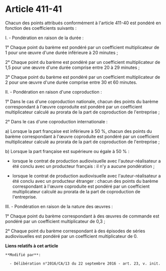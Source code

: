 # Article 411-41

Chacun des points attribués conformément à l'article 411-40 est pondéré en fonction des coefficients suivants :

I. - Pondération en raison de la durée :

1° Chaque point du barème est pondéré par  un coefficient multiplicateur de 1 pour une œuvre d'une durée inférieure  à 20
minutes ;

2° Chaque point du barème est pondéré par  un coefficient multiplicateur de 1,5 pour une œuvre d'une durée comprise  entre 20
à 29 minutes ;

3° Chaque point du barème est pondéré par  un coefficient multiplicateur de 2 pour une œuvre d'une durée comprise  entre 30
et 60 minutes.

II. - Pondération en raison d'une coproduction :

1° Dans le cas d'une coproduction  nationale, chacun des points du barème correspondant à l'œuvre  coproduite est pondéré par
un coefficient multiplicateur calculé au  prorata de la part de coproduction de l'entreprise ;

2° Dans le cas d'une coproduction internationale :

a) Lorsque la part française est inférieure  à 50 %, chacun des points du barème correspondant à l'œuvre coproduite  est
pondéré par un coefficient multiplicateur calculé au prorata de la  part de coproduction de l'entreprise ;

b) Lorsque la part française est supérieure ou égale à 50 % :

- lorsque le contrat de production  audiovisuelle avec l'auteur-réalisateur a été conclu avec un producteur  français : il
n'y a aucune pondération ;

- lorsque le contrat de production  audiovisuelle avec l'auteur-réalisateur a été conclu avec un producteur  étranger :
chacun des points du barème correspondant à l'œuvre  coproduite est pondéré par un coefficient multiplicateur calculé au
prorata de la part de coproduction de l'entreprise.

III. - Pondération en raison de la nature des œuvres :

1° Chaque point du barème correspondant à des œuvres de commande est pondéré par un coefficient multiplicateur de 0,3 ;

2° Chaque point du barème correspondant à  des épisodes de séries audiovisuelles est pondéré par un coefficient
multiplicateur de 0.

**Liens relatifs à cet article**

	**Modifié par**:

	  - Délibération n°2016/CA/13 du 22 septembre 2016 - art. 23, v. init.
